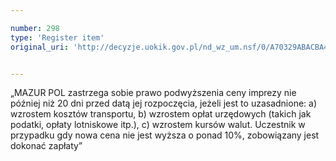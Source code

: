 ```yaml
---

number: 298
type: 'Register item'
original_uri: 'http://decyzje.uokik.gov.pl/nd_wz_um.nsf/0/A70329ABACBA4F2BC12572DD003294D6?OpenDocument'


---
```


„MAZUR POL zastrzega sobie prawo podwyższenia ceny imprezy nie później niż 20 dni przed datą jej rozpoczęcia, jeżeli jest to uzasadnione: a) wzrostem kosztów transportu, b) wzrostem opłat urzędowych (takich jak podatki, opłaty lotniskowe itp.), c) wzrostem kursów walut. Uczestnik w przypadku gdy nowa cena nie jest wyższa o ponad 10%, zobowiązany jest dokonać zapłaty”
